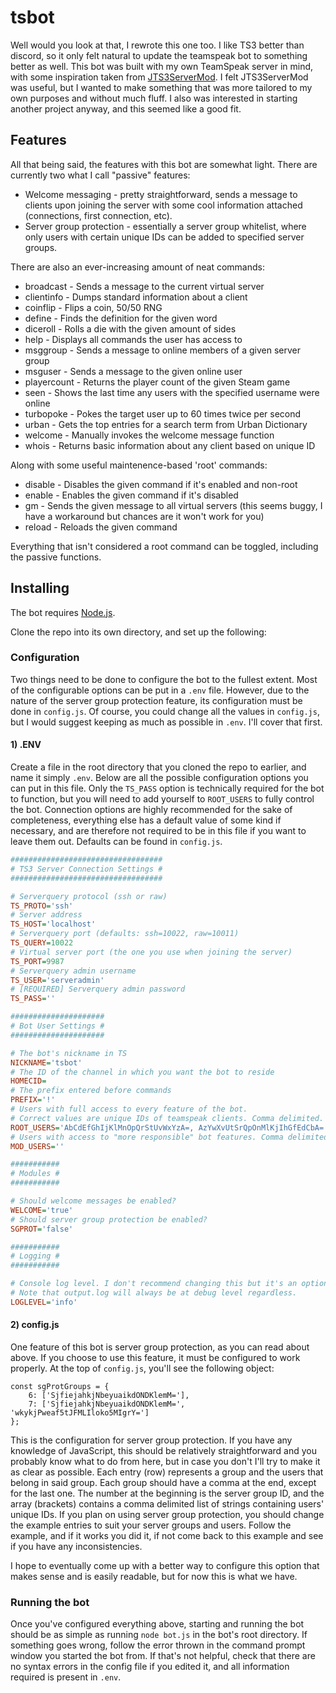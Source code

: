 # tsbot
Well would you look at that, I rewrote this one too. I like TS3 better than discord, so it only felt natural to update the teamspeak bot to something better as well. This bot was built with my own TeamSpeak server in mind, with some inspiration taken from [JTS3ServerMod](https://www.stefan1200.de/forum/index.php?topic=2.0). I felt JTS3ServerMod was useful, but I wanted to make something that was more tailored to my own purposes and without much fluff. I also was interested in starting another project anyway, and this seemed like a good fit.

## Features

All that being said, the features with this bot are somewhat light. There are currently two what I call "passive" features:

- Welcome messaging - pretty straightforward, sends a message to clients upon joining the server with some cool information attached (connections, first connection, etc).
- Server group protection - essentially a server group whitelist, where only users with certain unique IDs can be added to specified server groups.

There are also an ever-increasing amount of neat commands:

- broadcast - Sends a message to the current virtual server
- clientinfo - Dumps standard information about a client
- coinflip - Flips a coin, 50/50 RNG
- define - Finds the definition for the given word
- diceroll - Rolls a die with the given amount of sides
- help - Displays all commands the user has access to
- msggroup - Sends a message to online members of a given server group
- msguser - Sends a message to the given online user
- playercount - Returns the player count of the given Steam game
- seen - Shows the last time any users with the specified username were online
- turbopoke - Pokes the target user up to 60 times twice per second
- urban - Gets the top entries for a search term from Urban Dictionary
- welcome - Manually invokes the welcome message function
- whois - Returns basic information about any client based on unique ID

Along with some useful maintenence-based 'root' commands: 

- disable - Disables the given command if it's enabled and non-root
- enable - Enables the given command if it's disabled
- gm - Sends the given message to all virtual servers (this seems buggy, I have a workaround but chances are it won't work for you)
- reload - Reloads the given command

Everything that isn't considered a root command can be toggled, including the passive functions.

## Installing

The bot requires [Node.js](https://nodejs.org/).

Clone the repo into its own directory, and set up the following:

### Configuration

Two things need to be done to configure the bot to the fullest extent. Most of the configurable options can be put in a `.env` file. However, due to the nature of the server group protection feature, its configuration must be done in `config.js`. Of course, you could change all the values in `config.js`, but I would suggest keeping as much as possible in `.env`. I'll cover that first.

#### 1) .ENV

Create a file in the root directory that you cloned the repo to earlier, and name it simply `.env`. Below are all the possible configuration options you can put in this file. Only the `TS_PASS` option is technically required for the bot to function, but you will need to add yourself to `ROOT_USERS` to fully control the bot. Connection options are highly recommended for the sake of completeness, everything else has a default value of some kind if necessary, and are therefore not required to be in this file if you want to leave them out. Defaults can be found in `config.js`.

```INI
##################################
# TS3 Server Connection Settings #
##################################

# Serverquery protocol (ssh or raw)
TS_PROTO='ssh'
# Server address
TS_HOST='localhost'
# Serverquery port (defaults: ssh=10022, raw=10011)
TS_QUERY=10022
# Virtual server port (the one you use when joining the server)
TS_PORT=9987
# Serverquery admin username
TS_USER='serveradmin'
# [REQUIRED] Serverquery admin password
TS_PASS=''

#####################
# Bot User Settings #
#####################

# The bot's nickname in TS
NICKNAME='tsbot'
# The ID of the channel in which you want the bot to reside
HOMECID=
# The prefix entered before commands
PREFIX='!'
# Users with full access to every feature of the bot.
# Correct values are unique IDs of teamspeak clients. Comma delimited.
ROOT_USERS='AbCdEfGhIjKlMnOpQrStUvWxYzA=, AzYwXvUtSrQpOnMlKjIhGfEdCbA='
# Users with access to "more responsible" bot features. Comma delimited.
MOD_USERS=''

###########
# Modules #
###########

# Should welcome messages be enabled?
WELCOME='true'
# Should server group protection be enabled?
SGPROT='false'

###########
# Logging #
###########

# Console log level. I don't recommend changing this but it's an option.
# Note that output.log will always be at debug level regardless.
LOGLEVEL='info'
```

#### 2) config.js

One feature of this bot is server group protection, as you can read about above. If you choose to use this feature, it must be configured to work properly. At the top of `config.js`, you'll see the following object:

```JS
const sgProtGroups = {
    6: ['SjfiejahkjNbeyuaikdONDKlemM='],
    7: ['SjfiejahkjNbeyuaikdONDKlemM=', 'wkykjPweaf5tJFMLIloko5MIgrY=']
};
```

This is the configuration for server group protection. If you have any knowledge of JavaScript, this should be relatively straightforward and you probably know what to do from here, but in case you don't I'll try to make it as clear as possible. Each entry (row) represents a group and the users that belong in said group. Each group should have a comma at the end, except for the last one. The number at the beginning is the server group ID, and the array (brackets) contains a comma delimited list of strings containing users' unique IDs. If you plan on using server group protection, you should change the example entries to suit your server groups and users. Follow the example, and if it works you did it, if not come back to this example and see if you have any inconsistencies.

I hope to eventually come up with a better way to configure this option that makes sense and is easily readable, but for now this is what we have.

### Running the bot

Once you've configured everything above, starting and running the bot should be as simple as running `node bot.js` in the bot's root directory. If something goes wrong, follow the error thrown in the command prompt window you started the bot from. If that's not helpful, check that there are no syntax errors in the config file if you edited it, and all information required is present in `.env`.